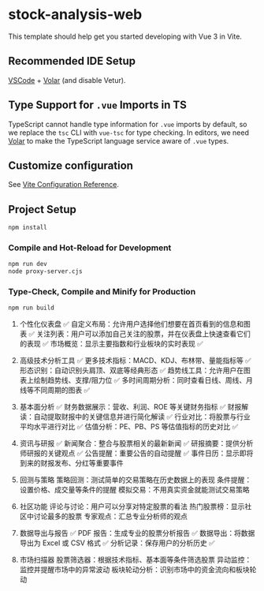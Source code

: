 # stock-analysis-web

This template should help get you started developing with Vue 3 in Vite.

## Recommended IDE Setup

[VSCode](https://code.visualstudio.com/) + [Volar](https://marketplace.visualstudio.com/items?itemName=Vue.volar) (and disable Vetur).

## Type Support for `.vue` Imports in TS

TypeScript cannot handle type information for `.vue` imports by default, so we replace the `tsc` CLI with `vue-tsc` for type checking. In editors, we need [Volar](https://marketplace.visualstudio.com/items?itemName=Vue.volar) to make the TypeScript language service aware of `.vue` types.

## Customize configuration

See [Vite Configuration Reference](https://vite.dev/config/).

## Project Setup

```sh
npm install
```

### Compile and Hot-Reload for Development

```sh
npm run dev
node proxy-server.cjs
```

### Type-Check, Compile and Minify for Production

```sh
npm run build
```

1. 个性化仪表盘 ✅
   自定义布局：允许用户选择他们想要在首页看到的信息和图表 ✅
   关注列表：用户可以添加自己关注的股票，并在仪表盘上快速查看它们的表现 ✅
   市场概览：显示主要指数和行业板块的实时表现 ✅

2. 高级技术分析工具 ✅
   更多技术指标：MACD、KDJ、布林带、量能指标等 ✅
   形态识别：自动识别头肩顶、双底等经典形态 ✅
   趋势线工具：允许用户在图表上绘制趋势线、支撑/阻力位 ✅
   多时间周期分析：同时查看日线、周线、月线等不同周期的图表 ✅

3. 基本面分析 ✅
   财务数据展示：营收、利润、ROE 等关键财务指标 ✅
   财报解读：自动提取财报中的关键信息并进行简化解读 ✅
   行业对比：将股票与行业平均水平进行对比 ✅
   估值分析：PE、PB、PS 等估值指标的历史对比 ✅

4. 资讯与研报 ✅
   新闻聚合：整合与股票相关的最新新闻 ✅
   研报摘要：提供分析师研报的关键观点 ✅
   公告提醒：重要公告的自动提醒 ✅
   事件日历：显示即将到来的财报发布、分红等重要事件
5. 回测与策略
   策略回测：测试简单的交易策略在历史数据上的表现
   条件提醒：设置价格、成交量等条件的提醒
   模拟交易：不用真实资金就能测试交易策略
6. 社区功能
   评论与讨论：用户可以分享对特定股票的看法
   热门股票榜：显示社区中讨论最多的股票
   专家观点：汇总专业分析师的观点
7. 数据导出与报告 ✅
   PDF 报告：生成专业的股票分析报告 ✅
   数据导出：将数据导出为 Excel 或 CSV 格式 ✅
   分析记录：保存用户的分析历史 ✅
8. 市场扫描器
   股票筛选器：根据技术指标、基本面等条件筛选股票
   异动监控：监控并提醒市场中的异常波动
   板块轮动分析：识别市场中的资金流向和板块轮动
